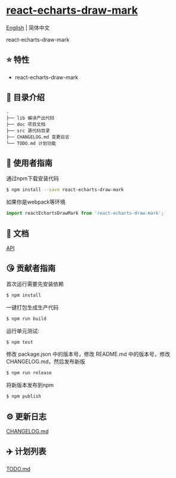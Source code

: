 # [react-echarts-draw-mark](https://github.com/aute/react-echarts-draw-mark)
[English](./README.md) | 简体中文

react-echarts-draw-mark

## :star: 特性

- react-echarts-draw-mark

## :open_file_folder: 目录介绍

```
.
├── lib 编译产出代码
├── doc 项目文档
├── src 源代码目录
├── CHANGELOG.md 变更日志
└── TODO.md 计划功能
```

## :rocket: 使用者指南

通过npm下载安装代码

```bash
$ npm install --save react-echarts-draw-mark
```


如果你是webpack等环境

```js
import reactEchartsDrawMark from 'react-echarts-draw-mark';
```

## :bookmark_tabs: 文档
[API](./doc/api.zh-CN.md)

## :kissing_heart: 贡献者指南

首次运行需要先安装依赖

```bash
$ npm install
```

一键打包生成生产代码

```bash
$ npm run build
```

运行单元测试:

```bash
$ npm test
```

修改 package.json 中的版本号，修改 README.md 中的版本号，修改 CHANGELOG.md，然后发布新版

```bash
$ npm run release
```

将新版本发布到npm

```bash
$ npm publish
```


## :gear: 更新日志
[CHANGELOG.md](./CHANGELOG.md)

## :airplane: 计划列表
[TODO.md](./TODO.md)

